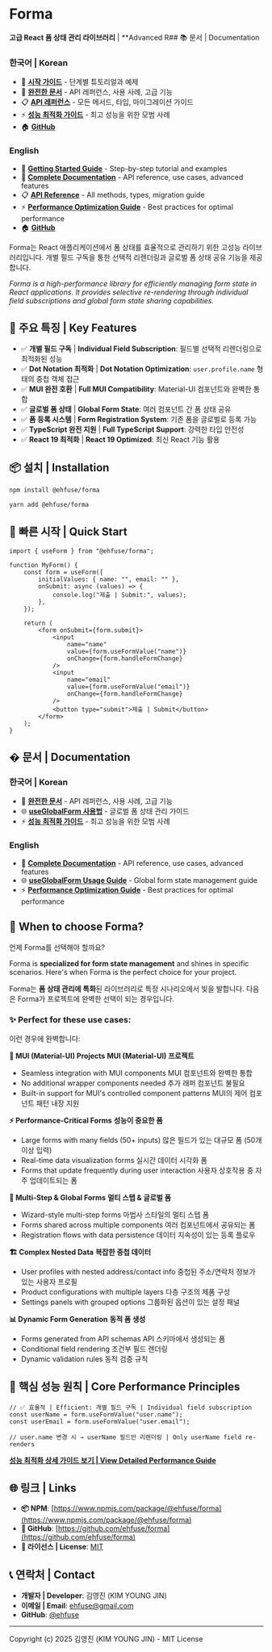 <!-- slide -->

# Forma

**고급 React 폼 상태 관리 라이브러리** | \*\*Advanced R## 📚 문서 | Documentation

### 한국어 | Korean

- 🚀 **[시작 가이드](./docs/getting-started-ko.md)** - 단계별 튜토리얼과 예제
- 📖 **[완전한 문서](./docs/README-ko.md)** - API 레퍼런스, 사용 사례, 고급 기능
- 📋 **[API 레퍼런스](./docs/API-ko.md)** - 모든 메서드, 타입, 마이그레이션 가이드
- ⚡ **[성능 최적화 가이드](./docs/best-practices-ko.md)** - 최고 성능을 위한 모범 사례
- 🏠 **[GitHub](https://github.com/ehfuse/forma)**

### English

- 🚀 **[Getting Started Guide](./docs/getting-started-en.md)** - Step-by-step tutorial and examples
- 📖 **[Complete Documentation](./docs/README-en.md)** - API reference, use cases, advanced features
- 📋 **[API Reference](./docs/API-en.md)** - All methods, types, migration guide
- ⚡ **[Performance Optimization Guide](./docs/best-practices-en.md)** - Best practices for optimal performance
- 🏠 **[GitHub](https://github.com/ehfuse/forma)**

Forma는 React 애플리케이션에서 폼 상태를 효율적으로 관리하기 위한 고성능 라이브러리입니다. 개별 필드 구독을 통한 선택적 리렌더링과 글로벌 폼 상태 공유 기능을 제공합니다.

_Forma is a high-performance library for efficiently managing form state in React applications. It provides selective re-rendering through individual field subscriptions and global form state sharing capabilities._

## 🚀 주요 특징 | Key Features

- ✅ **개별 필드 구독** | **Individual Field Subscription**: 필드별 선택적 리렌더링으로 최적화된 성능
- ✅ **Dot Notation 최적화** | **Dot Notation Optimization**: `user.profile.name` 형태의 중첩 객체 접근
- ✅ **MUI 완전 호환** | **Full MUI Compatibility**: Material-UI 컴포넌트와 완벽한 통합
- ✅ **글로벌 폼 상태** | **Global Form State**: 여러 컴포넌트 간 폼 상태 공유
- ✅ **폼 등록 시스템** | **Form Registration System**: 기존 폼을 글로벌로 등록 가능
- ✅ **TypeScript 완전 지원** | **Full TypeScript Support**: 강력한 타입 안전성
- ✅ **React 19 최적화** | **React 19 Optimized**: 최신 React 기능 활용

## 📦 설치 | Installation

```bash
npm install @ehfuse/forma
```

```bash
yarn add @ehfuse/forma
```

## 🎯 빠른 시작 | Quick Start

```tsx
import { useForm } from "@ehfuse/forma";

function MyForm() {
    const form = useForm({
        initialValues: { name: "", email: "" },
        onSubmit: async (values) => {
            console.log("제출 | Submit:", values);
        },
    });

    return (
        <form onSubmit={form.submit}>
            <input
                name="name"
                value={form.useFormValue("name")}
                onChange={form.handleFormChange}
            />
            <input
                name="email"
                value={form.useFormValue("email")}
                onChange={form.handleFormChange}
            />
            <button type="submit">제출 | Submit</button>
        </form>
    );
}
```

## � 문서 | Documentation

### 한국어 | Korean

- 📖 **[완전한 문서](./docs/README-ko.md)** - API 레퍼런스, 사용 사례, 고급 기능
- 🌐 **[useGlobalForm 사용법](./docs/useGlobalForm-guide-ko.md)** - 글로벌 폼 상태 관리 가이드
- ⚡ **[성능 최적화 가이드](./docs/best-practices-ko.md)** - 최고 성능을 위한 모범 사례

### English

- 📖 **[Complete Documentation](./docs/README-en.md)** - API reference, use cases, advanced features
- 🌐 **[useGlobalForm Usage Guide](./docs/useGlobalForm-guide-en.md)** - Global form state management guide
- ⚡ **[Performance Optimization Guide](./docs/best-practices-en.md)** - Best practices for optimal performance

## 🎯 When to choose Forma?

언제 Forma를 선택해야 할까요?

Forma is **specialized for form state management** and shines in specific scenarios. Here's when Forma is the perfect choice for your project.

Forma는 **폼 상태 관리에 특화**된 라이브러리로 특정 시나리오에서 빛을 발합니다. 다음은 Forma가 프로젝트에 완벽한 선택이 되는 경우입니다.

### ✨ Perfect for these use cases:

이런 경우에 완벽합니다:

**🎨 MUI (Material-UI) Projects**
**MUI (Material-UI) 프로젝트**

- Seamless integration with MUI components
  MUI 컴포넌트와 완벽한 통합
- No additional wrapper components needed
  추가 래퍼 컴포넌트 불필요
- Built-in support for MUI's controlled component patterns
  MUI의 제어 컴포넌트 패턴 내장 지원

**⚡ Performance-Critical Forms**
**성능이 중요한 폼**

- Large forms with many fields (50+ inputs)
  많은 필드가 있는 대규모 폼 (50개 이상 입력)
- Real-time data visualization forms
  실시간 데이터 시각화 폼
- Forms that update frequently during user interaction
  사용자 상호작용 중 자주 업데이트되는 폼

**🔄 Multi-Step & Global Forms**
**멀티 스텝 & 글로벌 폼**

- Wizard-style multi-step forms
  마법사 스타일의 멀티 스텝 폼
- Forms shared across multiple components
  여러 컴포넌트에서 공유되는 폼
- Registration flows with data persistence
  데이터 지속성이 있는 등록 플로우

**🏗️ Complex Nested Data**
**복잡한 중첩 데이터**

- User profiles with nested address/contact info
  중첩된 주소/연락처 정보가 있는 사용자 프로필
- Product configurations with multiple layers
  다층 구조의 제품 구성
- Settings panels with grouped options
  그룹화된 옵션이 있는 설정 패널

**📊 Dynamic Form Generation**
**동적 폼 생성**

- Forms generated from API schemas
  API 스키마에서 생성되는 폼
- Conditional field rendering
  조건부 필드 렌더링
- Dynamic validation rules
  동적 검증 규칙

## 🎯 핵심 성능 원칙 | Core Performance Principles

```tsx
// ✅ 효율적 | Efficient: 개별 필드 구독 | Individual field subscription
const userName = form.useFormValue("user.name");
const userEmail = form.useFormValue("user.email");

// user.name 변경 시 → userName 필드만 리렌더링 | Only userName field re-renders
```

**[성능 최적화 상세 가이드 보기 | View Detailed Performance Guide](./docs/best-practices-ko.md)**

## 🌐 링크 | Links

- **📦 NPM**: [https://www.npmjs.com/package/@ehfuse/forma](https://www.npmjs.com/package/@ehfuse/forma)
- **🐙 GitHub**: [https://github.com/ehfuse/forma](https://github.com/ehfuse/forma)
- **📄 라이선스 | License**: [MIT](./LICENSE)

## 📞 연락처 | Contact

- **개발자 | Developer**: 김영진 (KIM YOUNG JIN)
- **이메일 | Email**: ehfuse@gmail.com
- **GitHub**: [@ehfuse](https://github.com/ehfuse)

---

Copyright (c) 2025 김영진 (KIM YOUNG JIN) - MIT License

